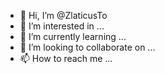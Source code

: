 - 👋 Hi, I’m @ZlaticusTo
- 👀 I’m interested in ...
- 🌱 I’m currently learning ...
- 💞️ I’m looking to collaborate on ...
- 📫 How to reach me ...

<!---
ZlaticusTo/ZlaticusTo is a ✨ special ✨ repository because its `README.md` (this file) appears on your GitHub profile.
You can click the Preview link to take a look at your changes.
--->
